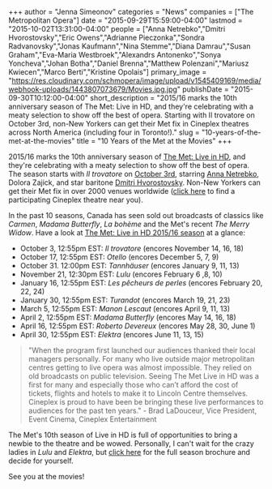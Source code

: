 +++
author = "Jenna Simeonov"
categories = "News"
companies = ["The Metropolitan Opera"]
date = "2015-09-29T15:59:00-04:00"
lastmod = "2015-10-02T13:31:00-04:00"
people = ["Anna Netrebko","Dmitri Hvorostovsky","Eric Owens","Adrianne Pieczonka","Sondra Radvanovsky","Jonas Kaufmann","Nina Stemme","Diana Damrau","Susan Graham","Eva-Maria Westbroek","Alexandrs Antonenko","Sonya Yoncheva","Johan Botha","Daniel Brenna","Matthew Polenzani","Mariusz Kwiecen","Marco Berti","Kristine Opolais"]
primary_image = "https://res.cloudinary.com/schmopera/image/upload/v1545409169/media/webhook-uploads/1443807073679/Movies.jpg.jpg"
publishDate = "2015-09-30T10:12:00-04:00"
short_description = "2015/16 marks the 10th anniversary season of The Met: Live in HD, and they&#039;re celebrating with a meaty selection to show off the best of opera. Starting with Il trovatore on October 3rd, non-New Yorkers can get their Met fix in Cineplex theatres across North America (including four in Toronto!)."
slug = "10-years-of-the-met-at-the-movies"
title = "10 Years of the Met at the Movies"
+++

2015/16 marks the 10th anniversary season of [The Met: Live in HD](https://cineplexfiles.s3.amazonaws.com/Events/MetOpera/2016/MET_Opera_LiveInHD-FINAL.pdf), and they're celebrating with a meaty selection to show off the best of opera. The season starts with *Il trovatore* on [October 3rd](http://www.cineplex.com/Events/MetOpera), starring [Anna Netrebko](/scene/people/anna-netrebko/), Dolora Zajick, and star baritone [Dmitri Hvorostovsky](http://www.wqxr.org/#!/story/ailing-baritone-showered-roses-metropolitan-opera-return/). Non-New Yorkers can get their Met fix in over 2000 venues worldwide ([click here](http://www.cineplex.com/Events/MetOpera/ParticipatingTheatres) to find a participating Cineplex theatre near you).

In the past 10 seasons, Canada has seen sold out broadcasts of classics like *Carmen*, *Madama Butterfly*, *La bohème* and the Met's recent *The Merry Widow*. Have a look at [The Met: Live in HD 2015/16 season](https://cineplexfiles.s3.amazonaws.com/Events/MetOpera/2016/MET_Opera_LiveInHD-FINAL.pdf) at a glance:

- October 3, 12:55pm EST: *Il trovatore* (encores November 14, 16, 18)
- October 17, 12:55pm EST: *Otello* (encores December 5, 7, 9)
- October 31. 12:00pm EST: *Tannhäuser* (encores January 9, 11, 13)
- November 21, 12:30pm EST: *Lulu* (encores February 6 ,8, 10)
- January 16, 12:55pm EST: *Les pêcheurs de perles* (encores February 20, 22, 24)
- January 30, 12:55pm EST: *Turandot* (encores March 19, 21, 23)
- March 5, 12:55pm EST: *Manon Lescaut* (encores April 9, 11, 13)
- April 2, 12:55pm EST: *Madama Butterfly* (encores May 14, 16, 18)
- April 16, 12:55pm EST: *Roberto Devereux* (encores May 28, 30, June 1)
- April 30, 12:55pm EST: *Elektra* (encores June 11, 13, 15)

>"When the program first launched our audiences thanked their local managers personally.  For many who live outside major metropolitan centres getting to live opera was almost impossible. They relied on old broadcasts on public television.  Seeing The Met Live in HD was a first for many and especially those who can’t afford the cost of tickets, flights and hotels to make it to Lincoln Centre themselves. Cineplex is proud to have been be bringing these live performances to audiences for the past ten years." - Brad LaDouceur, Vice President, Event Cinema, Cineplex Entertainment

The Met's 10th season of Live in HD is full of opportunities to bring a newbie to the theatre and be wowed. Personally, I can't wait for the crazy ladies in *Lulu* and *Elektra*, but [click here](https://cineplexfiles.s3.amazonaws.com/Events/MetOpera/2016/MET_Opera_LiveInHD-FINAL.pdf) for the full season brochure and decide for yourself.

See you at the movies!
